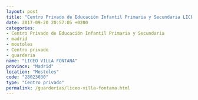 ```yaml
---
layout: post
title: "Centro Privado de Educación Infantil Primaria y Secundaria LICEO VILLA FONTANA"
date: 2017-09-20 20:57:05 +0200
categories:
- Centro Privado de Educación Infantil Primaria y Secundaria
- madrid
- mostoles
- Centro privado
- guarderia
name: "LICEO VILLA FONTANA"
province: "Madrid"
location: "Mostoles"
code: "28023030"
type: "Centro privado"
permalink: /guarderias/liceo-villa-fontana.html
---
```

